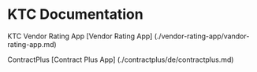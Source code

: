# KTC Documentation

KTC Vendor Rating App
[Vendor Rating App] (./vendor-rating-app/vandor-rating-app.md)

ContractPlus
[Contract Plus App] (./contractplus/de/contractplus.md)
